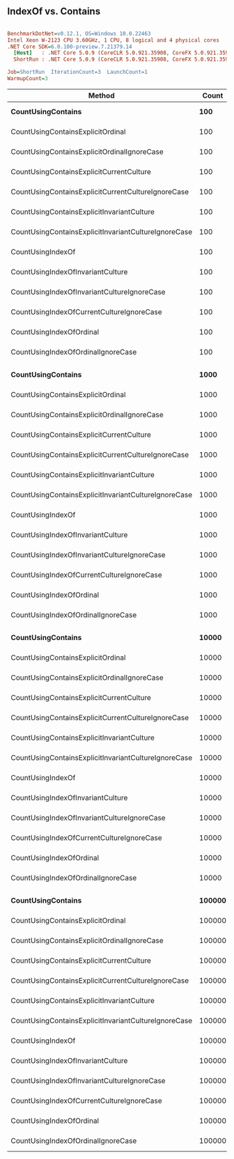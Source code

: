## IndexOf vs. Contains

``` ini

BenchmarkDotNet=v0.12.1, OS=Windows 10.0.22463
Intel Xeon W-2123 CPU 3.60GHz, 1 CPU, 8 logical and 4 physical cores
.NET Core SDK=6.0.100-preview.7.21379.14
  [Host]   : .NET Core 5.0.9 (CoreCLR 5.0.921.35908, CoreFX 5.0.921.35908), X64 RyuJIT
  ShortRun : .NET Core 5.0.9 (CoreCLR 5.0.921.35908, CoreFX 5.0.921.35908), X64 RyuJIT

Job=ShortRun  IterationCount=3  LaunchCount=1  
WarmupCount=3  

```
|                                               Method |  Count |         Mean |         Error |      StdDev | Ratio | RatioSD |
|----------------------------------------------------- |------- |-------------:|--------------:|------------:|------:|--------:|
|                                   **CountUsingContains** |    **100** |     **1.349 μs** |     **0.3586 μs** |   **0.0197 μs** |  **1.00** |    **0.00** |
|                    CountUsingContainsExplicitOrdinal |    100 |     2.027 μs |     0.8737 μs |   0.0479 μs |  1.50 |    0.06 |
|          CountUsingContainsExplicitOrdinalIgnoreCase |    100 |     3.276 μs |     1.5013 μs |   0.0823 μs |  2.43 |    0.09 |
|             CountUsingContainsExplicitCurrentCulture |    100 |     5.606 μs |     2.5952 μs |   0.1422 μs |  4.16 |    0.12 |
|   CountUsingContainsExplicitCurrentCultureIgnoreCase |    100 |     5.499 μs |     0.9277 μs |   0.0508 μs |  4.08 |    0.03 |
|           CountUsingContainsExplicitInvariantCulture |    100 |     4.612 μs |     3.2374 μs |   0.1775 μs |  3.42 |    0.14 |
| CountUsingContainsExplicitInvariantCultureIgnoreCase |    100 |     5.635 μs |    18.9103 μs |   1.0365 μs |  4.17 |    0.70 |
|                                    CountUsingIndexOf |    100 |     5.973 μs |    12.3333 μs |   0.6760 μs |  4.43 |    0.53 |
|                    CountUsingIndexOfInvariantCulture |    100 |     4.792 μs |     6.1982 μs |   0.3397 μs |  3.55 |    0.21 |
|          CountUsingIndexOfInvariantCultureIgnoreCase |    100 |     4.902 μs |     0.6183 μs |   0.0339 μs |  3.63 |    0.06 |
|            CountUsingIndexOfCurrentCultureIgnoreCase |    100 |     5.824 μs |     5.7010 μs |   0.3125 μs |  4.32 |    0.27 |
|                             CountUsingIndexOfOrdinal |    100 |     2.187 μs |     1.3729 μs |   0.0753 μs |  1.62 |    0.06 |
|                   CountUsingIndexOfOrdinalIgnoreCase |    100 |     3.256 μs |     1.6212 μs |   0.0889 μs |  2.41 |    0.03 |
|                                                      |        |              |               |             |       |         |
|                                   **CountUsingContains** |   **1000** |    **13.662 μs** |     **5.6303 μs** |   **0.3086 μs** |  **1.00** |    **0.00** |
|                    CountUsingContainsExplicitOrdinal |   1000 |    20.447 μs |    17.2244 μs |   0.9441 μs |  1.50 |    0.10 |
|          CountUsingContainsExplicitOrdinalIgnoreCase |   1000 |    34.495 μs |    15.2029 μs |   0.8333 μs |  2.53 |    0.12 |
|             CountUsingContainsExplicitCurrentCulture |   1000 |    55.578 μs |    14.2523 μs |   0.7812 μs |  4.07 |    0.05 |
|   CountUsingContainsExplicitCurrentCultureIgnoreCase |   1000 |    60.032 μs |     9.6124 μs |   0.5269 μs |  4.40 |    0.12 |
|           CountUsingContainsExplicitInvariantCulture |   1000 |    47.375 μs |    17.9017 μs |   0.9813 μs |  3.47 |    0.14 |
| CountUsingContainsExplicitInvariantCultureIgnoreCase |   1000 |    48.955 μs |    15.3884 μs |   0.8435 μs |  3.59 |    0.14 |
|                                    CountUsingIndexOf |   1000 |    58.899 μs |    76.4511 μs |   4.1905 μs |  4.31 |    0.21 |
|                    CountUsingIndexOfInvariantCulture |   1000 |    48.671 μs |    28.4050 μs |   1.5570 μs |  3.56 |    0.17 |
|          CountUsingIndexOfInvariantCultureIgnoreCase |   1000 |    47.021 μs |    34.0644 μs |   1.8672 μs |  3.44 |    0.09 |
|            CountUsingIndexOfCurrentCultureIgnoreCase |   1000 |    56.228 μs |    41.8961 μs |   2.2965 μs |  4.12 |    0.12 |
|                             CountUsingIndexOfOrdinal |   1000 |    20.200 μs |     8.8968 μs |   0.4877 μs |  1.48 |    0.02 |
|                   CountUsingIndexOfOrdinalIgnoreCase |   1000 |    35.236 μs |    22.6601 μs |   1.2421 μs |  2.58 |    0.13 |
|                                                      |        |              |               |             |       |         |
|                                   **CountUsingContains** |  **10000** |   **139.994 μs** |    **48.1931 μs** |   **2.6416 μs** |  **1.00** |    **0.00** |
|                    CountUsingContainsExplicitOrdinal |  10000 |   249.646 μs |   902.9023 μs |  49.4911 μs |  1.78 |    0.34 |
|          CountUsingContainsExplicitOrdinalIgnoreCase |  10000 |   367.948 μs |   120.4162 μs |   6.6004 μs |  2.63 |    0.03 |
|             CountUsingContainsExplicitCurrentCulture |  10000 |   561.125 μs |   447.1170 μs |  24.5080 μs |  4.01 |    0.23 |
|   CountUsingContainsExplicitCurrentCultureIgnoreCase |  10000 |   553.434 μs |   141.3636 μs |   7.7486 μs |  3.95 |    0.13 |
|           CountUsingContainsExplicitInvariantCulture |  10000 |   476.855 μs |   352.4672 μs |  19.3199 μs |  3.41 |    0.19 |
| CountUsingContainsExplicitInvariantCultureIgnoreCase |  10000 |   510.059 μs |   346.9758 μs |  19.0189 μs |  3.64 |    0.14 |
|                                    CountUsingIndexOf |  10000 |   557.190 μs |   330.6695 μs |  18.1251 μs |  3.98 |    0.20 |
|                    CountUsingIndexOfInvariantCulture |  10000 |   507.301 μs |   507.2760 μs |  27.8055 μs |  3.63 |    0.25 |
|          CountUsingIndexOfInvariantCultureIgnoreCase |  10000 |   499.970 μs |   200.9136 μs |  11.0127 μs |  3.57 |    0.15 |
|            CountUsingIndexOfCurrentCultureIgnoreCase |  10000 |   586.981 μs |   355.9657 μs |  19.5117 μs |  4.19 |    0.20 |
|                             CountUsingIndexOfOrdinal |  10000 |   212.736 μs |   167.9963 μs |   9.2084 μs |  1.52 |    0.09 |
|                   CountUsingIndexOfOrdinalIgnoreCase |  10000 |   354.465 μs |   146.4910 μs |   8.0297 μs |  2.53 |    0.03 |
|                                                      |        |              |               |             |       |         |
|                                   **CountUsingContains** | **100000** | **1,495.370 μs** | **1,521.1372 μs** |  **83.3787 μs** |  **1.00** |    **0.00** |
|                    CountUsingContainsExplicitOrdinal | 100000 | 2,100.051 μs | 2,044.3099 μs | 112.0555 μs |  1.41 |    0.15 |
|          CountUsingContainsExplicitOrdinalIgnoreCase | 100000 | 3,785.684 μs | 2,622.3356 μs | 143.7391 μs |  2.54 |    0.24 |
|             CountUsingContainsExplicitCurrentCulture | 100000 | 5,929.271 μs | 2,740.6460 μs | 150.2241 μs |  3.98 |    0.29 |
|   CountUsingContainsExplicitCurrentCultureIgnoreCase | 100000 | 5,915.469 μs | 1,991.8080 μs | 109.1777 μs |  3.96 |    0.15 |
|           CountUsingContainsExplicitInvariantCulture | 100000 | 5,015.209 μs | 3,937.0769 μs | 215.8045 μs |  3.36 |    0.29 |
| CountUsingContainsExplicitInvariantCultureIgnoreCase | 100000 | 5,314.661 μs | 1,201.8812 μs |  65.8792 μs |  3.56 |    0.16 |
|                                    CountUsingIndexOf | 100000 | 5,743.216 μs | 2,287.2176 μs | 125.3701 μs |  3.85 |    0.16 |
|                    CountUsingIndexOfInvariantCulture | 100000 | 4,915.470 μs |   999.4097 μs |  54.7810 μs |  3.29 |    0.16 |
|          CountUsingIndexOfInvariantCultureIgnoreCase | 100000 | 5,345.230 μs | 2,607.1199 μs | 142.9050 μs |  3.59 |    0.30 |
|            CountUsingIndexOfCurrentCultureIgnoreCase | 100000 | 5,776.265 μs | 1,273.3288 μs |  69.7954 μs |  3.87 |    0.18 |
|                             CountUsingIndexOfOrdinal | 100000 | 2,477.199 μs |   561.8781 μs |  30.7984 μs |  1.66 |    0.09 |
|                   CountUsingIndexOfOrdinalIgnoreCase | 100000 | 3,823.932 μs | 2,615.9663 μs | 143.3899 μs |  2.57 |    0.24 |
